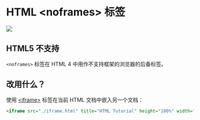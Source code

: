 HTML \<noframes> 标签
===

[![](https://shields.io/badge/HTML5-已弃用/过时-yellow?logo=HTML5)](https://caniuse.com/?search=<noframes>)

## HTML5 不支持

`<noframes>` 标签在 HTML 4 中用作不支持框架的浏览器的后备标签。

## 改用什么？

使用 [\<iframe>](./iframe.md) 标签在当前 HTML 文档中嵌入另一个文档：

```html idoc:preview
<iframe src="./iframe.html" title="HTML Tutorial" height="100%" width="100%"></iframe>
```
<!--rehype:style=min-height: 260px;-->